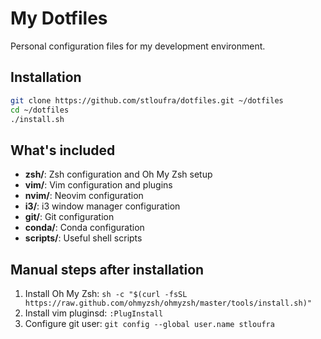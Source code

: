 # My Dotfiles

Personal configuration files for my development environment.

## Installation

```bash
git clone https://github.com/stloufra/dotfiles.git ~/dotfiles
cd ~/dotfiles
./install.sh
```

## What's included

- **zsh/**: Zsh configuration and Oh My Zsh setup
- **vim/**: Vim configuration and plugins
- **nvim/**: Neovim configuration 
- **i3/**: i3 window manager configuration
- **git/**: Git configuration
- **conda/**: Conda configuration
- **scripts/**: Useful shell scripts

## Manual steps after installation

1. Install Oh My Zsh: `sh -c "$(curl -fsSL https://raw.github.com/ohmyzsh/ohmyzsh/master/tools/install.sh)"`
2. Install vim pluginsd: `:PlugInstall`
3. Configure git user: `git config --global user.name stloufra`

